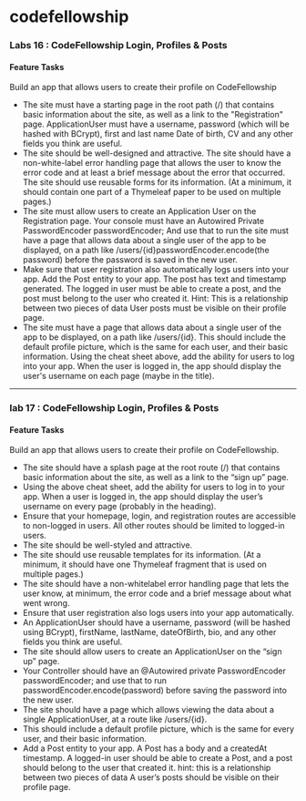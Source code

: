 # codefellowship
### Labs 16 : CodeFellowship Login, Profiles & Posts
#### Feature Tasks

Build an app that allows users to create their profile on CodeFellowship
- The site must have a starting page in the root path (/) that contains basic information about the site, as well as a link to the "Registration" page. ApplicationUser must have a username, password (which will be hashed with BCrypt), first and last name Date of birth, CV and any other fields you think are useful.
- The site should be well-designed and attractive. The site should have a non-white-label error handling page that allows the user to know the error code and at least a brief message about the error that occurred.
  The site should use reusable forms for its information. (At a minimum, it should contain one part of a Thymeleaf paper to be used on multiple pages.)
- The site must allow users to create an Application User on the Registration page.
  Your console must have an Autowired Private PasswordEncoder passwordEncoder; And use that to run the site must have a page that allows data about a single user of the app to be displayed, on a path like /users/{id}passwordEncoder.encode(the password) before the password is saved in the new user.
- Make sure that user registration also automatically logs users into your app.
  Add the Post entity to your app.
  The post has text and timestamp generated.
  The logged in user must be able to create a post, and the post must belong to the user who created it.
  Hint: This is a relationship between two pieces of data
  User posts must be visible on their profile page.
- The site must have a page that allows data about a single user of the app to be displayed, on a path like /users/{id}.
  This should include the default profile picture, which is the same for each user, and their basic information.
  Using the cheat sheet above, add the ability for users to log into your app.
  When the user is logged in, the app should display the user's username on each page (maybe in the title).
-----------------------------------------------------------------------------------------------


### lab 17 : CodeFellowship Login, Profiles & Posts
#### Feature Tasks
Build an app that allows users to create their profile on CodeFellowship.
- The site should have a splash page at the root route (/) that contains basic information about the site, as well as a link to the “sign up” page.
- Using the above cheat sheet, add the ability for users to log in to your app.
  When a user is logged in, the app should display the user’s username on every page (probably in the heading).
- Ensure that your homepage, login, and registration routes are accessible to non-logged in users. All other routes should be limited to logged-in users.
- The site should be well-styled and attractive.
- The site should use reusable templates for its information. (At a minimum, it should have one Thymeleaf fragment that is used on multiple pages.)
- The site should have a non-whitelabel error handling page that lets the user know, at minimum, the error code and a brief message about what went wrong.
- Ensure that user registration also logs users into your app automatically.
- An ApplicationUser should have a username, password (will be hashed using BCrypt), firstName, lastName, dateOfBirth, bio, and any other fields you think are useful.
- The site should allow users to create an ApplicationUser on the “sign up” page.
- Your Controller should have an @Autowired private PasswordEncoder passwordEncoder; and use that to run passwordEncoder.encode(password) before saving the password into the new user.
- The site should have a page which allows viewing the data about a single ApplicationUser, at a route like /users/{id}.
- This should include a default profile picture, which is the same for every user, and their basic information.
- Add a Post entity to your app.
    A Post has a body and a createdAt timestamp.
    A logged-in user should be able to create a Post, and a post should belong to the user that created it.
    hint: this is a relationship between two pieces of data
    A user’s posts should be visible on their profile page.